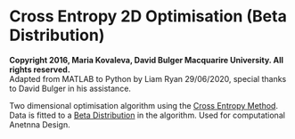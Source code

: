 # Cross Entropy 2D Optimisation (Beta Distribution)

**Copyright 2016, Maria Kovaleva, David Bulger
Macquarire University. All rights reserved.**  
Adapted from MATLAB to Python by Liam Ryan 29/06/2020, special thanks to David Bulger in his assistance.

Two dimensional optimisation algorithm using the [Cross Entropy Method](https://en.wikipedia.org/wiki/Cross-entropy_method).
Data is fitted to a [Beta Distribution](https://en.wikipedia.org/wiki/Beta_distribution) in the algorithm. Used for computational Anetnna Design.


